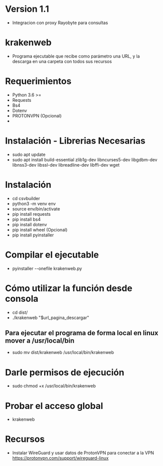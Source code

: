 # Version 1.1
- Integracion con proxy Rayobyte para consultas

# krakenweb
- Programa ejecutable que recibe como parámetro una URL, y la descarga en una carpeta con todos sus recursos

# Requerimientos
- Python 3.6 >=
- Requests
- Bs4
- Dotenv
- PROTONVPN (Opcional)
- 
# Instalación - Librerias Necesarias
- sudo apt update
- sudo apt install build-essential zlib1g-dev libncurses5-dev libgdbm-dev libnss3-dev libssl-dev libreadline-dev libffi-dev wget

# Instalación 
- cd csvbuilder
- python3 -m venv env
- source env/bin/activate
- pip install requests
- pip install bs4
- pip install dotenv
- pip install wheel (Opcional)
- pip install pyinstaller
# Compilar el ejecutable
- pyinstaller --onefile krakenweb.py

# Cómo utilizar la función desde consola
- cd dist/
- ./krakenweb "$url_pagina_descargar"

## Para ejecutar el programa de forma local en linux mover a /usr/local/bin
- sudo mv dist/krakenweb /usr/local/bin/krakenweb
# Darle permisos de ejecución
- sudo chmod +x /usr/local/bin/krakenweb
# Probar el acceso global
- krakenweb
# Recursos
- Instalar WireGuard y usar datos de ProtonVPN para conectar a la VPN
https://protonvpn.com/support/wireguard-linux
